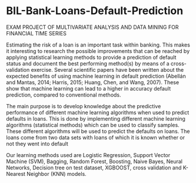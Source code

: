# BIL-Bank-Loans-Default-Prediction
EXAM PROJECT OF MULTIVARIATE ANALYSIS AND DATA MINING FOR
FINANCIAL TIME SERIES

Estimating the risk of a loan is an important task within banking. This
makes it interesting to research the possible improvements that can be reached by applying
statistical learning methods to provide a prediction of default status and document the best
performing method(s) by means of a cross-validation exercise. Several scientific papers have
been written about the expected benefits of using machine learning in default prediction
(Abellán and Mantas, 2014; Harris, 2015; Huang, Chen, and Wang, 2007). These show that
machine learning can lead to a higher in accuracy default prediction, compared to conventional
methods.

The main purpose is to develop knowledge about the predictive performance of different machine
learning algorithms when used to predict defaults in loans. This is done by implementing
different machine learning algorithms (statistical methods) which can be used to classify
samples. These different algorithms will be used to predict the defaults on loans. The loans
come from two data sets with loans of which it is known whether or not they went into default

Our learning methods used are Logistic Regression, Support Vector
Machine (SVM), Bagging, Random Forest, Boosting, Naive Bayes, Neural Networks, Decision
tree on test dataset, XGBOOST, cross validation and K-Nearest Neighbor (KNN) models. 
